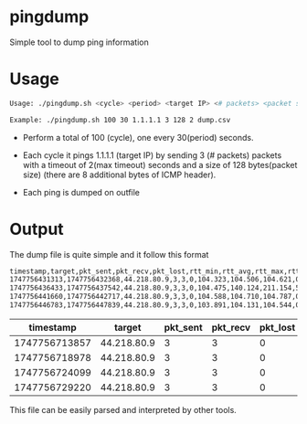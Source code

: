# pingdump

Simple tool to dump ping information


# Usage

```bash
Usage: ./pingdump.sh <cycle> <period> <target IP> <# packets> <packet size> <max timeout> <outfile>

Example: ./pingdump.sh 100 30 1.1.1.1 3 128 2 dump.csv
```

- Perform a total of 100 (cycle), one every 30(period) seconds.

- Each cycle it pings 1.1.1.1 (target IP) by sending 3 (# packets) packets with a timeout of 2(max timeout) seconds and a size of 128 bytes(packet size) (there are 8 additional bytes of ICMP header).

- Each ping is dumped on outfile


# Output

The dump file is quite simple and it follow this format

```bash
timestamp,target,pkt_sent,pkt_recv,pkt_lost,rtt_min,rtt_avg,rtt_max,rtt_dev
1747756431313,1747756432368,44.218.80.9,3,3,0,104.323,104.506,104.621,0.130
1747756436433,1747756437542,44.218.80.9,3,3,0,104.475,140.124,211.154,50.225
1747756441660,1747756442717,44.218.80.9,3,3,0,104.588,104.710,104.787,0.087
1747756446783,1747756447839,44.218.80.9,3,3,0,103.891,104.131,104.544,0.293

```

|timestamp|target|pkt_sent|pkt_recv|pkt_lost|rtt_min|rtt_avg|rtt_max|rtt_dev|
|---|---|---|---|---|---|---|---|---|
|1747756713857|44.218.80.9|3|3|0|104.097|104.888|106.455|1.107|
|1747756718978|44.218.80.9|3|3|0|104.317|104.493|104.650|0.136|
|1747756724099|44.218.80.9|3|3|0|104.172|104.226|104.331|0.073|
|1747756729220|44.218.80.9|3|3|0|104.005|104.237|104.411|0.170|

This file can be easily parsed and interpreted by other tools.
